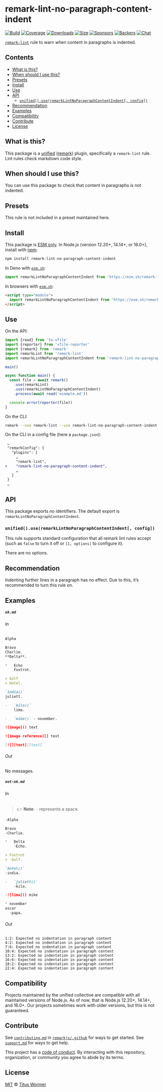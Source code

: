 <!--This file is generated-->

# remark-lint-no-paragraph-content-indent

[![Build][build-badge]][build]
[![Coverage][coverage-badge]][coverage]
[![Downloads][downloads-badge]][downloads]
[![Size][size-badge]][size]
[![Sponsors][sponsors-badge]][collective]
[![Backers][backers-badge]][collective]
[![Chat][chat-badge]][chat]

[`remark-lint`][mono] rule to warn when content in paragraphs is indented.

## Contents

*   [What is this?](#what-is-this)
*   [When should I use this?](#when-should-i-use-this)
*   [Presets](#presets)
*   [Install](#install)
*   [Use](#use)
*   [API](#api)
    *   [`unified().use(remarkLintNoParagraphContentIndent[, config])`](#unifieduseremarklintnoparagraphcontentindent-config)
*   [Recommendation](#recommendation)
*   [Examples](#examples)
*   [Compatibility](#compatibility)
*   [Contribute](#contribute)
*   [License](#license)

## What is this?

This package is a [unified][] ([remark][]) plugin, specifically a `remark-lint`
rule.
Lint rules check markdown code style.

## When should I use this?

You can use this package to check that content in paragraphs is not
indented.

## Presets

This rule is not included in a preset maintained here.

## Install

This package is [ESM only][esm].
In Node.js (version 12.20+, 14.14+, or 16.0+), install with [npm][]:

```sh
npm install remark-lint-no-paragraph-content-indent
```

In Deno with [`esm.sh`][esmsh]:

```js
import remarkLintNoParagraphContentIndent from 'https://esm.sh/remark-lint-no-paragraph-content-indent@4'
```

In browsers with [`esm.sh`][esmsh]:

```html
<script type="module">
  import remarkLintNoParagraphContentIndent from 'https://esm.sh/remark-lint-no-paragraph-content-indent@4?bundle'
</script>
```

## Use

On the API:

```js
import {read} from 'to-vfile'
import {reporter} from 'vfile-reporter'
import {remark} from 'remark'
import remarkLint from 'remark-lint'
import remarkLintNoParagraphContentIndent from 'remark-lint-no-paragraph-content-indent'

main()

async function main() {
  const file = await remark()
    .use(remarkLint)
    .use(remarkLintNoParagraphContentIndent)
    .process(await read('example.md'))

  console.error(reporter(file))
}
```

On the CLI:

```sh
remark --use remark-lint --use remark-lint-no-paragraph-content-indent example.md
```

On the CLI in a config file (here a `package.json`):

```diff
 …
 "remarkConfig": {
   "plugins": [
     …
     "remark-lint",
+    "remark-lint-no-paragraph-content-indent",
     …
   ]
 }
 …
```

## API

This package exports no identifiers.
The default export is `remarkLintNoParagraphContentIndent`.

### `unified().use(remarkLintNoParagraphContentIndent[, config])`

This rule supports standard configuration that all remark lint rules accept
(such as `false` to turn it off or `[1, options]` to configure it).

There are no options.

## Recommendation

Indenting further lines in a paragraph has no effect.
Due to this, it’s recommended to turn this rule on.

## Examples

##### `ok.md`

###### In

```markdown
Alpha

Bravo
Charlie.
**Delta**.

*   Echo
    Foxtrot.

> Golf
> Hotel.

`india()`
juliett.

-   `kilo()`
    lima.

-   `mike()` - november.

![image]() text

![image reference][] text

[![][text]][text]
```

###### Out

No messages.

##### `not-ok.md`

###### In

> 👉 **Note**: `·` represents a space.

```markdown
·Alpha

Bravo
·Charlie.

*   Delta
    ·Echo.

> Foxtrot
> ·Golf.

`hotel()`
·india.

-   `juliett()`
    ·kilo.

·![lima]() mike

* november
oscar
  ·papa.
```

###### Out

```text
1:2: Expected no indentation in paragraph content
4:2: Expected no indentation in paragraph content
7:6: Expected no indentation in paragraph content
10:4: Expected no indentation in paragraph content
13:2: Expected no indentation in paragraph content
16:6: Expected no indentation in paragraph content
18:2: Expected no indentation in paragraph content
22:4: Expected no indentation in paragraph content
```

## Compatibility

Projects maintained by the unified collective are compatible with all maintained
versions of Node.js.
As of now, that is Node.js 12.20+, 14.14+, and 16.0+.
Our projects sometimes work with older versions, but this is not guaranteed.

## Contribute

See [`contributing.md`][contributing] in [`remarkjs/.github`][health] for ways
to get started.
See [`support.md`][support] for ways to get help.

This project has a [code of conduct][coc].
By interacting with this repository, organization, or community you agree to
abide by its terms.

## License

[MIT][license] © [Titus Wormer][author]

[build-badge]: https://github.com/remarkjs/remark-lint/workflows/main/badge.svg

[build]: https://github.com/remarkjs/remark-lint/actions

[coverage-badge]: https://img.shields.io/codecov/c/github/remarkjs/remark-lint.svg

[coverage]: https://codecov.io/github/remarkjs/remark-lint

[downloads-badge]: https://img.shields.io/npm/dm/remark-lint-no-paragraph-content-indent.svg

[downloads]: https://www.npmjs.com/package/remark-lint-no-paragraph-content-indent

[size-badge]: https://img.shields.io/bundlephobia/minzip/remark-lint-no-paragraph-content-indent.svg

[size]: https://bundlephobia.com/result?p=remark-lint-no-paragraph-content-indent

[sponsors-badge]: https://opencollective.com/unified/sponsors/badge.svg

[backers-badge]: https://opencollective.com/unified/backers/badge.svg

[collective]: https://opencollective.com/unified

[chat-badge]: https://img.shields.io/badge/chat-discussions-success.svg

[chat]: https://github.com/remarkjs/remark/discussions

[unified]: https://github.com/unifiedjs/unified

[remark]: https://github.com/remarkjs/remark

[mono]: https://github.com/remarkjs/remark-lint

[esm]: https://gist.github.com/sindresorhus/a39789f98801d908bbc7ff3ecc99d99c

[esmsh]: https://esm.sh

[npm]: https://docs.npmjs.com/cli/install

[health]: https://github.com/remarkjs/.github

[contributing]: https://github.com/remarkjs/.github/blob/main/contributing.md

[support]: https://github.com/remarkjs/.github/blob/main/support.md

[coc]: https://github.com/remarkjs/.github/blob/main/code-of-conduct.md

[license]: https://github.com/remarkjs/remark-lint/blob/main/license

[author]: https://wooorm.com
